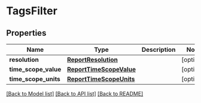 # TagsFilter

## Properties
Name | Type | Description | Notes
------------ | ------------- | ------------- | -------------
**resolution** | [**ReportResolution**](ReportResolution.md) |  | [optional] 
**time_scope_value** | [**ReportTimeScopeValue**](ReportTimeScopeValue.md) |  | [optional] 
**time_scope_units** | [**ReportTimeScopeUnits**](ReportTimeScopeUnits.md) |  | [optional] 

[[Back to Model list]](../README.md#documentation-for-models) [[Back to API list]](../README.md#documentation-for-api-endpoints) [[Back to README]](../README.md)


